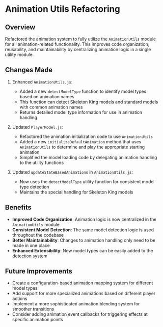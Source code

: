 # Animation Utils Refactoring

## Overview
Refactored the animation system to fully utilize the `AnimationUtils` module for all animation-related functionality. This improves code organization, reusability, and maintainability by centralizing animation logic in a single utility module.

## Changes Made

1. Enhanced `AnimationUtils.js`:
   - Added a new `detectModelType` function to identify model types based on animation names
   - This function can detect Skeleton King models and standard models with common animation names
   - Returns detailed model type information for use in animation handling

2. Updated `PlayerModel.js`:
   - Refactored the animation initialization code to use `AnimationUtils`
   - Added a new `initializeDefaultAnimation` method that uses `AnimationUtils` to determine and play the appropriate starting animation
   - Simplified the model loading code by delegating animation handling to the utility functions

3. Updated `updateStateBasedAnimations` in `AnimationUtils.js`:
   - Now uses the `detectModelType` utility function for consistent model type detection
   - Maintains the special handling for Skeleton King models

## Benefits

- **Improved Code Organization**: Animation logic is now centralized in the `AnimationUtils` module
- **Consistent Model Detection**: The same model detection logic is used throughout the codebase
- **Better Maintainability**: Changes to animation handling only need to be made in one place
- **Enhanced Extensibility**: New model types can be easily added to the detection system

## Future Improvements

- Create a configuration-based animation mapping system for different model types
- Add support for more specialized animations based on different player actions
- Implement a more sophisticated animation blending system for smoother transitions
- Consider adding animation event callbacks for triggering effects at specific animation points